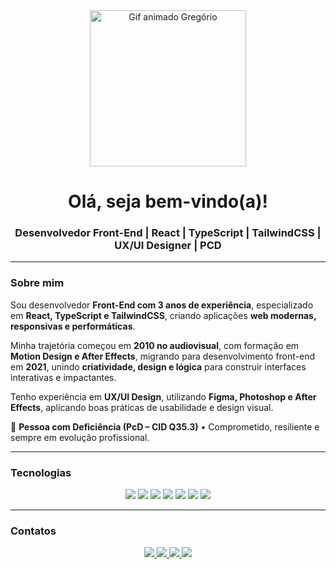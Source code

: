 
<div align="center">
  <img 
    src="https://media0.giphy.com/media/v1.Y2lkPTZjMDliOTUyejBiOXk5b2lhNHN4czRncDBqNDExa2lndmNlMTVzOXdnbTM5dGV4MyZlcD12MV9naWZzX3NlYXJjaCZjdD1n/qgQUggAC3Pfv687qPC/source.gif" 
    alt="Gif animado Gregório" 
    width="250" 
  />

  <h1>Olá, seja bem-vindo(a)!</h1>
  <h3>Desenvolvedor Front-End | React | TypeScript | TailwindCSS | UX/UI Designer | PCD</h3>
</div>

---

### Sobre mim
Sou desenvolvedor **Front-End com 3 anos de experiência**, especializado em **React, TypeScript e TailwindCSS**, criando aplicações **web modernas, responsivas e performáticas**.  

Minha trajetória começou em **2010 no audiovisual**, com formação em **Motion Design e After Effects**, migrando para desenvolvimento front-end em **2021**, unindo **criatividade, design e lógica** para construir interfaces interativas e impactantes.  

Tenho experiência em **UX/UI Design**, utilizando **Figma, Photoshop e After Effects**, aplicando boas práticas de usabilidade e design visual.  

🧠 **Pessoa com Deficiência (PcD – CID Q35.3)** • Comprometido, resiliente e sempre em evolução profissional.

---

### Tecnologias
<div align="center">
  <p>
    <img src="https://img.shields.io/badge/React-61DAFB?style=for-the-badge&logo=react&logoColor=black" />
    <img src="https://img.shields.io/badge/TypeScript-3178C6?style=for-the-badge&logo=typescript&logoColor=white" />
    <img src="https://img.shields.io/badge/TailwindCSS-06B6D4?style=for-the-badge&logo=tailwind-css&logoColor=white" />
    <img src="https://img.shields.io/badge/HTML5-E34F26?style=for-the-badge&logo=html5&logoColor=white" />
    <img src="https://img.shields.io/badge/CSS3-1572B6?style=for-the-badge&logo=css3&logoColor=white" />
    <img src="https://img.shields.io/badge/JavaScript-F7DF1E?style=for-the-badge&logo=javascript&logoColor=black" />
    <img src="https://img.shields.io/badge/Bootstrap-563D7C?style=for-the-badge&logo=bootstrap&logoColor=white" />
  </p>
</div>

---

### Contatos
<div align="center">
  <p>
    <a href="https://www.linkedin.com/in/gregoriodelucca" target="_blank">
      <img src="https://img.shields.io/badge/LinkedIn-0077B5?style=for-the-badge&logo=linkedin&logoColor=white" />
    </a>
    <a href="mailto:gregoriodelucca@gmail.com">
      <img src="https://img.shields.io/badge/Email-D14836?style=for-the-badge&logo=gmail&logoColor=white" />
    </a>
    <a href="https://github.com/gregoriodelucca" target="_blank">
      <img src="https://img.shields.io/badge/GitHub-181717?style=for-the-badge&logo=github&logoColor=white" />
    </a>
    <a href="https://wa.me/5511971108462" target="_blank">
      <img src="https://img.shields.io/badge/WhatsApp-25D366?style=for-the-badge&logo=whatsapp&logoColor=white" />
    </a>
  </p>
</div>

